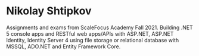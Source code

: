 # Nikolay Shtipkov

Assignments and exams from ScaleFocus Academy Fall 2021. Building .NET 5 console apps and RESTful web apps/APIs with ASP.NET, ASP.NET Identity, Identity Server 4 using file storage or relational database with MSSQL, ADO.NET and Entity Framework Core.

